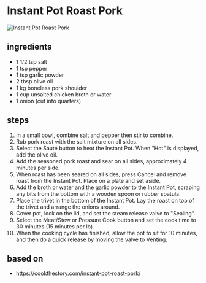 # Instant Pot Roast Pork

![Instant Pot Roast Pork](https://recipes.ratcliffefamily.org/images/instant-pot-roast-pork.jpg)

## ingredients

- 1 1/2 tsp salt
- 1 tsp pepper
- 1 tsp garlic powder
- 2 tbsp olive oil
- 1 kg boneless pork shoulder
- 1 cup unsalted chicken broth or water
- 1 onion (cut into quarters)

## steps

1. In a small bowl, combine salt and pepper then stir to combine.
2. Rub pork roast with the salt mixture on all sides.
3. Select the Sauté button to heat the Instant Pot. When "Hot" is displayed, add the olive oil.
4. Add the seasoned pork roast and sear on all sides, approximately 4 minutes per side.
5. When roast has been seared on all sides, press Cancel and remove roast from the Instant Pot. Place on a plate and set aside.
6. Add the broth or water and the garlic powder to the Instant Pot, scraping any bits from the bottom with a wooden spoon or rubber spatula.
7. Place the trivet in the bottom of the Instant Pot. Lay the roast on top of the trivet and arrange the onions around.
8. Cover pot, lock on the lid, and set the steam release valve to "Sealing".
9. Select the Meat/Stew or Pressure Cook button and set the cook time to 30 minutes (15 minutes per lb).
10. When the cooking cycle has finished, allow the pot to sit for 10 minutes, and then do a quick release by moving the valve to Venting.

## based on

- https://cookthestory.com/instant-pot-roast-pork/
